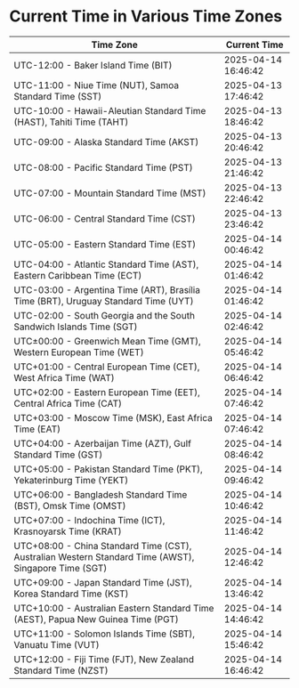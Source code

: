 # Current Time in Various Time Zones

| Time Zone | Current Time |
|-----------|--------------|
| UTC-12:00 - Baker Island Time (BIT) | 2025-04-14 16:46:42 |
| UTC-11:00 - Niue Time (NUT), Samoa Standard Time (SST) | 2025-04-13 17:46:42 |
| UTC-10:00 - Hawaii-Aleutian Standard Time (HAST), Tahiti Time (TAHT) | 2025-04-13 18:46:42 |
| UTC-09:00 - Alaska Standard Time (AKST) | 2025-04-13 20:46:42 |
| UTC-08:00 - Pacific Standard Time (PST) | 2025-04-13 21:46:42 |
| UTC-07:00 - Mountain Standard Time (MST) | 2025-04-13 22:46:42 |
| UTC-06:00 - Central Standard Time (CST) | 2025-04-13 23:46:42 |
| UTC-05:00 - Eastern Standard Time (EST) | 2025-04-14 00:46:42 |
| UTC-04:00 - Atlantic Standard Time (AST), Eastern Caribbean Time (ECT) | 2025-04-14 01:46:42 |
| UTC-03:00 - Argentina Time (ART), Brasília Time (BRT), Uruguay Standard Time (UYT) | 2025-04-14 01:46:42 |
| UTC-02:00 - South Georgia and the South Sandwich Islands Time (SGT) | 2025-04-14 02:46:42 |
| UTC±00:00 - Greenwich Mean Time (GMT), Western European Time (WET) | 2025-04-14 05:46:42 |
| UTC+01:00 - Central European Time (CET), West Africa Time (WAT) | 2025-04-14 06:46:42 |
| UTC+02:00 - Eastern European Time (EET), Central Africa Time (CAT) | 2025-04-14 07:46:42 |
| UTC+03:00 - Moscow Time (MSK), East Africa Time (EAT) | 2025-04-14 07:46:42 |
| UTC+04:00 - Azerbaijan Time (AZT), Gulf Standard Time (GST) | 2025-04-14 08:46:42 |
| UTC+05:00 - Pakistan Standard Time (PKT), Yekaterinburg Time (YEKT) | 2025-04-14 09:46:42 |
| UTC+06:00 - Bangladesh Standard Time (BST), Omsk Time (OMST) | 2025-04-14 10:46:42 |
| UTC+07:00 - Indochina Time (ICT), Krasnoyarsk Time (KRAT) | 2025-04-14 11:46:42 |
| UTC+08:00 - China Standard Time (CST), Australian Western Standard Time (AWST), Singapore Time (SGT) | 2025-04-14 12:46:42 |
| UTC+09:00 - Japan Standard Time (JST), Korea Standard Time (KST) | 2025-04-14 13:46:42 |
| UTC+10:00 - Australian Eastern Standard Time (AEST), Papua New Guinea Time (PGT) | 2025-04-14 14:46:42 |
| UTC+11:00 - Solomon Islands Time (SBT), Vanuatu Time (VUT) | 2025-04-14 15:46:42 |
| UTC+12:00 - Fiji Time (FJT), New Zealand Standard Time (NZST) | 2025-04-14 16:46:42 |
